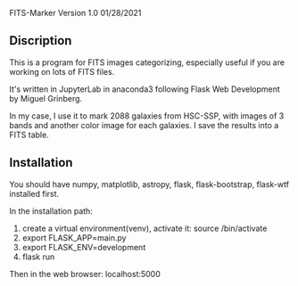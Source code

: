 FITS-Marker Version 1.0   01/28/2021

Discription
------------
This is a program for FITS images categorizing, especially useful if you are working on lots of FITS files.

It's written in JupyterLab in anaconda3 following Flask Web Development by Miguel Grinberg.

In my case, I use it to mark 2088 galaxies from HSC-SSP, with images of 3 bands and another color image for each galaxies. I save the results into a FITS table.

Installation
------------
You should have  numpy, matplotlib, astropy, flask, flask-bootstrap, flask-wtf  installed first.

In the installation path:
  1) create a virtual environment(venv), activate it: source <name>/bin/activate
  2) export FLASK_APP=main.py
  3) export FLASK_ENV=development
  4) flask run
  
Then in the web browser: localhost:5000
